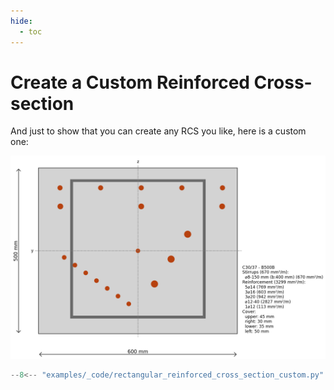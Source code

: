 ```yaml
---
hide:
  - toc
---
```

# Create a Custom Reinforced Cross-section

And just to show that you can create any RCS you like, here is a custom one:

![Rectangular Reinforced Cross-section](./_images/rectangular_reinforced_cross_section_custom.png)

```python
--8<-- "examples/_code/rectangular_reinforced_cross_section_custom.py"
```
